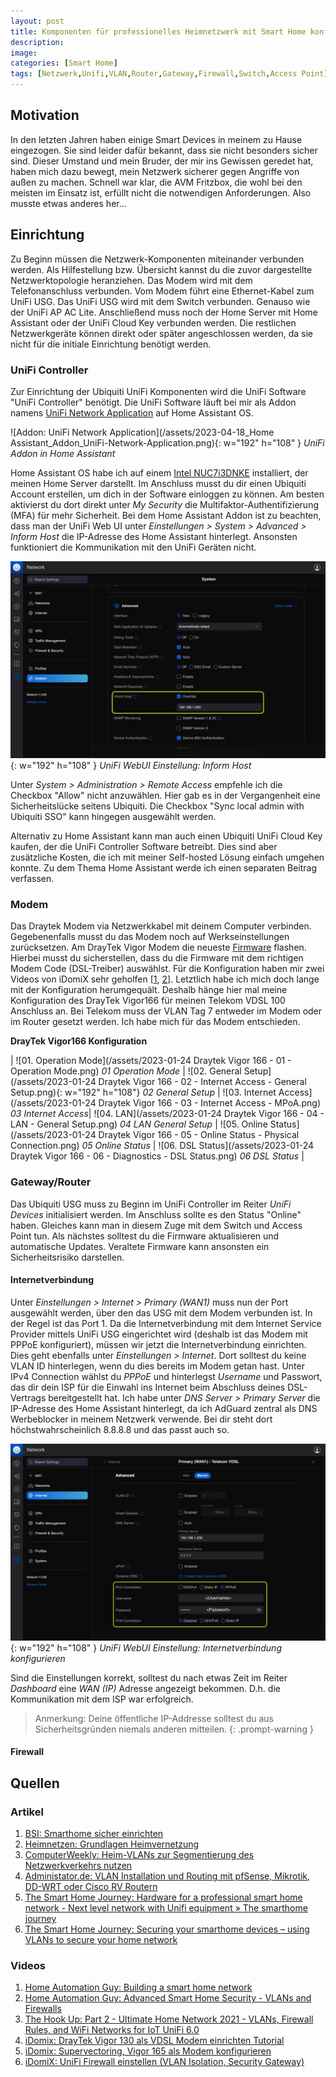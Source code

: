 ```yaml
---
layout: post
title: Komponenten für professionelles Heimnetzwerk mit Smart Home konfigurieren
description:
image:
categories: [Smart Home]
tags: [Netzwerk,Unifi,VLAN,Router,Gateway,Firewall,Switch,Access Point]
---
```

## Motivation
In den letzten Jahren haben einige Smart Devices in meinem zu Hause eingezogen. Sie sind leider dafür bekannt, dass sie nicht besonders sicher sind. Dieser Umstand und mein Bruder, der mir ins Gewissen geredet hat, haben mich dazu bewegt, mein Netzwerk sicherer gegen Angriffe von außen zu machen. Schnell war klar, die AVM Fritzbox, die wohl bei den meisten im Einsatz ist, erfüllt nicht die notwendigen Anforderungen. Also musste etwas anderes her...

<!-- 
## TODO: Netzwerktopologie
Diagramm der Netzwerktopologie 
-->
## Einrichtung

Zu Beginn müssen die Netzwerk-Komponenten miteinander verbunden werden. Als Hilfestellung bzw. Übersicht kannst du die zuvor dargestellte Netzwerktopologie heranziehen. Das Modem wird mit dem Telefonanschluss verbunden. Vom Modem führt eine Ethernet-Kabel zum UniFi USG. Das UniFi USG wird mit dem Switch verbunden. Genauso wie der UniFi AP AC Lite. Anschließend muss noch der Home Server mit Home Assistant oder der UniFi Cloud Key verbunden werden. Die restlichen Netzwerkgeräte können direkt oder später angeschlossen werden, da sie nicht für die initiale Einrichtung benötigt werden.

### UniFi Controller

Zur Einrichtung der Ubiquiti UniFi Komponenten wird die UniFi Software "UniFi Controller" benötigt. Die UniFi Software läuft bei mir als Addon namens [UniFi Network Application](https://github.com/hassio-addons/addon-unifi/blob/main/unifi/DOCS.md) auf Home Assistant OS. 

![Addon: UniFi Network Application](/assets/2023-04-18_Home Assistant_Addon_UniFi-Network-Application.png){: w="192" h="108" } 
_UniFi Addon in Home Assistant_

Home Assistant OS habe ich auf einem [Intel NUC7i3DNKE](https://ark.intel.com/content/www/de/de/ark/products/122495/intel-nuc-kit-nuc7i3dnke.html) installiert, der meinen Home Server darstellt. Im Anschluss musst du dir einen Ubiquiti Account erstellen, um dich in der Software einloggen zu können. Am besten aktivierst du dort direkt unter _My Security_ die Multifaktor-Authentifizierung (MFA) für mehr Sicherheit. Bei dem Home Assistant Addon ist zu beachten, dass man der UniFi Web UI unter _Einstellungen > System > Advanced > Inform Host_ die IP-Adresse des Home Assistant hinterlegt. Ansonsten funktioniert die Kommunikation mit den UniFi Geräten nicht.

![UniFi WebUI: Inform Host](/assets/2023-04-18_UniFI_WebUI_-_Einstellungen_System_Inform-Host.png){: w="192" h="108" } 
_UniFi WebUI Einstellung: Inform Host_

Unter _System > Administration > Remote Access_ empfehle ich die Checkbox "Allow" nicht anzuwählen. Hier gab es in der Vergangenheit eine Sicherheitslücke seitens Ubiquiti. Die Checkbox "Sync local admin with Ubiquiti SSO" kann hingegen ausgewählt werden.

Alternativ zu Home Assistant kann man auch einen Ubiquiti UniFi Cloud Key kaufen, der die UniFi Controller Software betreibt. Dies sind aber zusätzliche Kosten, die ich mit meiner Self-hosted Lösung einfach umgehen konnte. Zu dem Thema Home Assistant werde ich einen separaten Beitrag verfassen.

### Modem
Das Draytek Modem via Netzwerkkabel mit deinem Computer verbinden. Gegebenenfalls musst du das Modem noch auf Werkseinstellungen zurücksetzen. Am DrayTek Vigor Modem die neueste [Firmware](https://draytek.com/download_de/Firmwares-Modem/) flashen. Hierbei musst du sicherstellen, dass du die Firmware mit dem richtigen Modem Code (DSL-Treiber) auswählst. Für die Konfiguration haben mir zwei Videos von iDomiX sehr geholfen [[1](https://www.youtube.com/watch?v=6Whbg_KnumM), [2](https://www.youtube.com/watch?v=hMWVMd8-SYE)]. Letztlich habe ich mich doch lange mit der Konfiguration herumgequält. Deshalb hänge hier mal meine Konfiguration des DrayTek Vigor166 für meinen Telekom VDSL 100 Anschluss an. Bei Telekom muss der VLAN Tag 7 entweder im Modem oder im Router gesetzt werden. Ich habe mich für das Modem entschieden.

**DrayTek Vigor166 Konfiguration**

| ![01. Operation Mode](/assets/2023-01-24 Draytek Vigor 166 - 01 - Operation Mode.png) _01 Operation Mode_ | ![02. General Setup](/assets/2023-01-24 Draytek Vigor 166 - 02 - Internet Access - General Setup.png){: w="192" h="108"} _02 General Setup_ | ![03. Internet Access](/assets/2023-01-24 Draytek Vigor 166 - 03 - Internet Access - MPoA.png) _03 Internet Access_| ![04. LAN](/assets/2023-01-24 Draytek Vigor 166 - 04 - LAN - General Setup.png) _04 LAN General Setup_ | ![05. Online Status](/assets/2023-01-24 Draytek Vigor 166 - 05 - Online Status - Physical Connection.png) _05 Online Status_ | ![06. DSL Status](/assets/2023-01-24 Draytek Vigor 166 - 06 - Diagnostics - DSL Status.png) _06 DSL Status_ |

### Gateway/Router
Das Ubiquiti USG muss zu Beginn im UniFi Controller im Reiter _UniFi Devices_ initialisiert werden. Im Anschluss sollte es den Status "Online" haben. Gleiches kann man in diesem Zuge mit dem Switch und Access Point tun. Als nächstes solltest du die Firmware aktualisieren und automatische Updates. Veraltete Firmware kann ansonsten ein Sicherheitsrisiko darstellen.

#### Internetverbindung

Unter _Einstellungen > Internet > Primary (WAN1)_ muss nun der Port ausgewählt werden, über den das USG mit dem Modem verbunden ist. In der Regel ist das Port 1. Da die Internetverbindung mit dem Internet Service Provider mittels UniFi USG eingerichtet wird (deshalb ist das Modem mit PPPoE konfiguriert), müssen wir jetzt die Internetverbindung einrichten. Dies geht ebenfalls unter _Einstellungen > Internet_. Dort solltest du keine VLAN ID hinterlegen, wenn du dies bereits im Modem getan hast. Unter IPv4 Connection wählst du _PPPoE_ und hinterlegst _Username_ und Passwort, das dir dein ISP für die Einwahl ins Internet beim Abschluss deines DSL-Vertrags bereitgestellt hat. Ich habe unter _DNS Server > Primary Server_ die IP-Adresse des Home Assistant hinterlegt, da ich AdGuard zentral als DNS Werbeblocker in meinem Netzwerk verwende. Bei dir steht dort höchstwahrscheinlich 8.8.8.8 und das passt auch so.

![UniFi WebUI: Internetverbindung konfigurieren](/assets/2023-04-18_UniFI_WebUI_-_Einstellungne_Internet_Internetverbindung.png){: w="192" h="108" } 
_UniFi WebUI Einstellung: Internetverbindung konfigurieren_

Sind die Einstellungen korrekt, solltest du nach etwas Zeit im Reiter _Dashboard_ eine _WAN (IP)_ Adresse angezeigt bekommen. D.h. die Kommunikation mit dem ISP war erfolgreich. 

> Anmerkung: Deine öffentliche IP-Addresse solltest du aus Sicherheitsgründen niemals anderen mitteilen.
{: .prompt-warning }

#### Firewall


## Quellen
### Artikel
1. [BSI: Smarthome sicher einrichten](https://www.bsi.bund.de/DE/Themen/Verbraucherinnen-und-Verbraucher/Informationen-und-Empfehlungen/Internet-der-Dinge-Smart-leben/Smart-Home/smart-home_node.html)
2. [Heimnetzen: Grundlagen Heimvernetzung](https://heimnetzen.de/grundlagen-heimvernetzung/)
3. [ComputerWeekly: Heim-VLANs zur Segmentierung des Netzwerkverkehrs nutzen](https://www.computerweekly.com/de/tipp/Heim-VLANs-zur-Segmentierung-des-Netzwerkverkehrs-nutzen)
4. [Administator.de: VLAN Installation und Routing mit pfSense, Mikrotik, DD-WRT oder Cisco RV Routern](https://administrator.de/tutorial/vlan-installation-und-routing-mit-pfsense-mikrotik-dd-wrt-oder-cisco-rv-routern-110259.html)
5. [The Smart Home Journey: Hardware for a professional smart home network - Next level network with Unifi equipment » The smarthome journey](https://thesmarthomejourney.com/2021/06/14/smart-home-network-unifi/)
6. [The Smart Home Journey: Securing your smarthome devices – using VLANs to secure your home network](https://thesmarthomejourney.com/2021/07/19/vlan-secure-smarthome-network/)

### Videos
1. [Home Automation Guy: Building a smart home network](https://www.youtube.com/watch?v=x4hUt45ChAI)
2. [Home Automation Guy: Advanced Smart Home Security - VLANs and Firewalls](https://youtu.be/eqr-vTC7EVk)
3. [The Hook Up: Part 2 - Ultimate Home Network 2021 - VLANs, Firewall Rules, and WiFi Networks for IoT UniFi 6.0](https://www.youtube.com/watch?v=vz3u6E3Fxi8)
4. [iDomix: DrayTek Vigor 130 als VDSL Modem einrichten Tutorial](https://www.youtube.com/watch?v=6Whbg_KnumM)
5. [iDomix: Supervectoring, Vigor 165 als Modem konfigurieren](https://www.youtube.com/watch?v=hMWVMd8-SYE)
6. [iDomiX: UniFi Firewall einstellen (VLAN Isolation, Security Gateway)](https://www.youtube.com/watch?v=7zCwntwpDOw)

